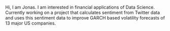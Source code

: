 Hi, I am Jonas. I am interested in financial applications of Data Science. Currently working on a project that calculates sentiment from Twitter data and uses this sentiment data to improve GARCH based volatility forecasts of 13 major US companies.
